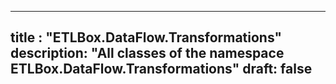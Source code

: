 
---
title : "ETLBox.DataFlow.Transformations"
description: "All classes of the namespace ETLBox.DataFlow.Transformations"
draft: false
---
